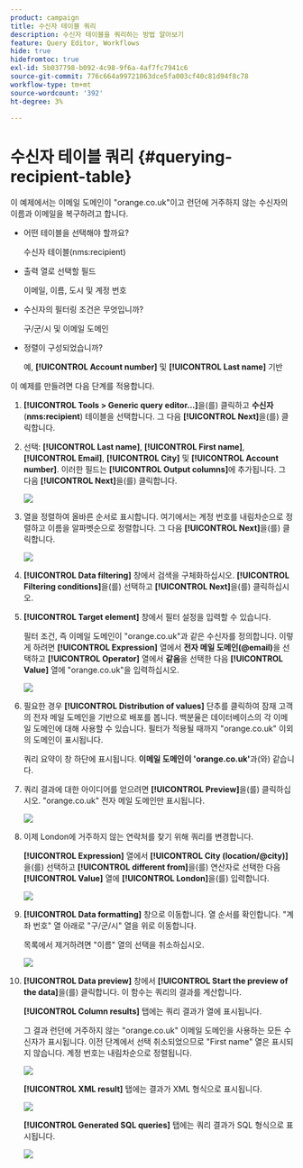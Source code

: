 ```yaml
---
product: campaign
title: 수신자 테이블 쿼리
description: 수신자 테이블을 쿼리하는 방법 알아보기
feature: Query Editor, Workflows
hide: true
hidefromtoc: true
exl-id: 5b037798-b092-4c98-9f6a-4af7fc7941c6
source-git-commit: 776c664a99721063dce5fa003cf40c81d94f8c78
workflow-type: tm+mt
source-wordcount: '392'
ht-degree: 3%

---
```


# 수신자 테이블 쿼리 {#querying-recipient-table}



이 예제에서는 이메일 도메인이 &quot;orange.co.uk&quot;이고 런던에 거주하지 않는 수신자의 이름과 이메일을 복구하려고 합니다.

* 어떤 테이블을 선택해야 할까요?

  수신자 테이블(nms:recipient)

* 출력 열로 선택할 필드

  이메일, 이름, 도시 및 계정 번호

* 수신자의 필터링 조건은 무엇입니까?

  구/군/시 및 이메일 도메인

* 정렬이 구성되었습니까?

  예, **[!UICONTROL Account number]** 및 **[!UICONTROL Last name]** 기반

이 예제를 만들려면 다음 단계를 적용합니다.

1. **[!UICONTROL Tools > Generic query editor...]**&#x200B;을(를) 클릭하고 **수신자**(**nms:recipient**) 테이블을 선택합니다. 그 다음 **[!UICONTROL Next]**&#x200B;을(를) 클릭합니다.
1. 선택: **[!UICONTROL Last name]**, **[!UICONTROL First name]**, **[!UICONTROL Email]**, **[!UICONTROL City]** 및 **[!UICONTROL Account number]**. 이러한 필드는 **[!UICONTROL Output columns]**&#x200B;에 추가됩니다. 그 다음 **[!UICONTROL Next]**&#x200B;을(를) 클릭합니다.

   ![](assets/query_editor_03.png)

1. 열을 정렬하여 올바른 순서로 표시합니다. 여기에서는 계정 번호를 내림차순으로 정렬하고 이름을 알파벳순으로 정렬합니다. 그 다음 **[!UICONTROL Next]**&#x200B;을(를) 클릭합니다.

   ![](assets/query_editor_04.png)

1. **[!UICONTROL Data filtering]** 창에서 검색을 구체화하십시오. **[!UICONTROL Filtering conditions]**&#x200B;을(를) 선택하고 **[!UICONTROL Next]**&#x200B;을(를) 클릭하십시오.
1. **[!UICONTROL Target element]** 창에서 필터 설정을 입력할 수 있습니다.

   필터 조건, 즉 이메일 도메인이 &quot;orange.co.uk&quot;과 같은 수신자를 정의합니다. 이렇게 하려면 **[!UICONTROL Expression]** 열에서 **전자 메일 도메인(@email)**&#x200B;을 선택하고 **[!UICONTROL Operator]** 열에서 **같음**&#x200B;을 선택한 다음 **[!UICONTROL Value]** 열에 &quot;orange.co.uk&quot;을 입력하십시오.

   ![](assets/query_editor_05.png)

1. 필요한 경우 **[!UICONTROL Distribution of values]** 단추를 클릭하여 잠재 고객의 전자 메일 도메인을 기반으로 배포를 봅니다. 백분율은 데이터베이스의 각 이메일 도메인에 대해 사용할 수 있습니다. 필터가 적용될 때까지 &quot;orange.co.uk&quot; 이외의 도메인이 표시됩니다.

   쿼리 요약이 창 하단에 표시됩니다. **이메일 도메인이 &#39;orange.co.uk&#39;**&#x200B;과(와) 같습니다.

1. 쿼리 결과에 대한 아이디어를 얻으려면 **[!UICONTROL Preview]**&#x200B;을(를) 클릭하십시오. &quot;orange.co.uk&quot; 전자 메일 도메인만 표시됩니다.

   ![](assets/query_editor_nveau_17.png)

1. 이제 London에 거주하지 않는 연락처를 찾기 위해 쿼리를 변경합니다.

   **[!UICONTROL Expression]** 열에서 **[!UICONTROL City (location/@city)]**&#x200B;을(를) 선택하고 **[!UICONTROL different from]**&#x200B;을(를) 연산자로 선택한 다음 **[!UICONTROL Value]** 열에 **[!UICONTROL London]**&#x200B;을(를) 입력합니다.

   ![](assets/query_editor_08.png)

1. **[!UICONTROL Data formatting]** 창으로 이동합니다. 열 순서를 확인합니다. &quot;계좌 번호&quot; 열 아래로 &quot;구/군/시&quot; 열을 위로 이동합니다.

   목록에서 제거하려면 &quot;이름&quot; 열의 선택을 취소하십시오.

   ![](assets/query_editor_nveau_15.png)

1. **[!UICONTROL Data preview]** 창에서 **[!UICONTROL Start the preview of the data]**&#x200B;을(를) 클릭합니다. 이 함수는 쿼리의 결과를 계산합니다.

   **[!UICONTROL Column results]** 탭에는 쿼리 결과가 열에 표시됩니다.

   그 결과 런던에 거주하지 않는 &quot;orange.co.uk&quot; 이메일 도메인을 사용하는 모든 수신자가 표시됩니다. 이전 단계에서 선택 취소되었으므로 &quot;First name&quot; 열은 표시되지 않습니다. 계정 번호는 내림차순으로 정렬됩니다.

   ![](assets/query_editor_nveau_12.png)

   **[!UICONTROL XML result]** 탭에는 결과가 XML 형식으로 표시됩니다.

   ![](assets/query_editor_nveau_13.png)

   **[!UICONTROL Generated SQL queries]** 탭에는 쿼리 결과가 SQL 형식으로 표시됩니다.

   ![](assets/query_editor_nveau_14.png)
